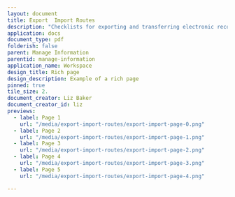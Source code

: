 ```yaml
---
layout: document
title: Export  Import Routes
description: "Checklists for exporting and transferring electronic records data between systems"
application: docs
document_type: pdf
folderish: false
parent: Manage Information
parentid: manage-information
application_name: Workspace
design_title: Rich page
design_description: Example of a rich page
pinned: true
tile_size: 2.
document_creator: Liz Baker
document_creator_id: liz
previews:
  - label: Page 1
    url: "/media/export-import-routes/export-import-page-0.png"
  - label: Page 2
    url: "/media/export-import-routes/export-import-page-1.png"
  - label: Page 3
    url: "/media/export-import-routes/export-import-page-2.png"
  - label: Page 4
    url: "/media/export-import-routes/export-import-page-3.png"
  - label: Page 5
    url: "/media/export-import-routes/export-import-page-4.png"

---
```

